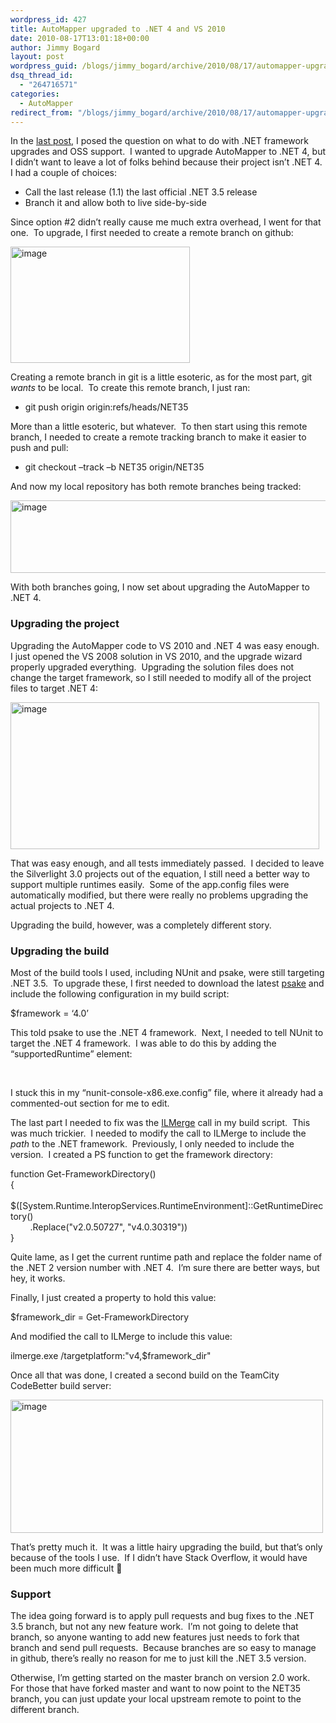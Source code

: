 ```yaml
---
wordpress_id: 427
title: AutoMapper upgraded to .NET 4 and VS 2010
date: 2010-08-17T13:01:18+00:00
author: Jimmy Bogard
layout: post
wordpress_guid: /blogs/jimmy_bogard/archive/2010/08/17/automapper-upgraded-to-net-4-and-vs-2010.aspx
dsq_thread_id:
  - "264716571"
categories:
  - AutoMapper
redirect_from: "/blogs/jimmy_bogard/archive/2010/08/17/automapper-upgraded-to-net-4-and-vs-2010.aspx/"
---
```

In the [last post](http://www.lostechies.com/blogs/jimmy_bogard/archive/2010/08/05/oss-and-the-net-framework-upgrade.aspx), I posed the question on what to do with .NET framework upgrades and OSS support.&#160; I wanted to upgrade AutoMapper to .NET 4, but I didn’t want to leave a lot of folks behind because their project isn’t .NET 4.&#160; I had a couple of choices:

  * Call the last release (1.1) the last official .NET 3.5 release
  * Branch it and allow both to live side-by-side

Since option #2 didn’t really cause me much extra overhead, I went for that one.&#160; To upgrade, I first needed to create a remote branch on github:

[<img style="border-bottom: 0px;border-left: 0px;border-top: 0px;border-right: 0px" border="0" alt="image" src="http://lostechies.com/content/jimmybogard/uploads/2011/03/image_thumb_27123F22.png" width="287" height="186" />](http://lostechies.com/content/jimmybogard/uploads/2011/03/image_7586D18C.png) 

Creating a remote branch in git is a little esoteric, as for the most part, git _wants_ to be local.&#160; To create this remote branch, I just ran:

  * git push origin origin:refs/heads/NET35

More than a little esoteric, but whatever.&#160; To then start using this remote branch, I needed to create a remote tracking branch to make it easier to push and pull:

  * git checkout –track –b NET35 origin/NET35

And now my local repository has both remote branches being tracked:

[<img style="border-bottom: 0px;border-left: 0px;border-top: 0px;border-right: 0px" border="0" alt="image" src="http://lostechies.com/content/jimmybogard/uploads/2011/03/image_thumb_1B104EEE.png" width="507" height="116" />](http://lostechies.com/content/jimmybogard/uploads/2011/03/image_6D8F2F2A.png) 

With both branches going, I now set about upgrading the AutoMapper to .NET 4.

### 

### Upgrading the project

Upgrading the AutoMapper code to VS 2010 and .NET 4 was easy enough.&#160; I just opened the VS 2008 solution in VS 2010, and the upgrade wizard properly upgraded everything.&#160; Upgrading the solution files does not change the target framework, so I still needed to modify all of the project files to target .NET 4:

[<img style="border-bottom: 0px;border-left: 0px;border-top: 0px;border-right: 0px" border="0" alt="image" src="http://lostechies.com/content/jimmybogard/uploads/2011/03/image_thumb_3DF1109E.png" width="494" height="235" />](http://lostechies.com/content/jimmybogard/uploads/2011/03/image_05B29986.png) 

That was easy enough, and all tests immediately passed.&#160; I decided to leave the Silverlight 3.0 projects out of the equation, I still need a better way to support multiple runtimes easily.&#160; Some of the app.config files were automatically modified, but there were really no problems upgrading the actual projects to .NET 4.

Upgrading the build, however, was a completely different story.

### Upgrading the build

Most of the build tools I used, including NUnit and psake, were still targeting .NET 3.5.&#160; To upgrade these, I first needed to download the latest [psake](http://github.com/JamesKovacs/psake) and include the following configuration in my build script:

$framework = &#8216;4.0&#8217;

This told psake to use the .NET 4 framework.&#160; Next, I needed to tell NUnit to target the .NET 4 framework.&#160; I was able to do this by adding the “supportedRuntime” element:

<startup>   
&#160;&#160;&#160; <requiredRuntime version="v4.0.20506" />   
</startup>

I stuck this in my “nunit-console-x86.exe.config” file, where it already had a commented-out section for me to edit.

The last part I needed to fix was the [ILMerge](http://research.microsoft.com/en-us/people/mbarnett/ilmerge.aspx) call in my build script.&#160; This was much trickier.&#160; I needed to modify the call to ILMerge to include the _path_ to the .NET framework.&#160; Previously, I only needed to include the version.&#160; I created a PS function to get the framework directory:

function Get-FrameworkDirectory()   
{   
&#160;&#160;&#160; $([System.Runtime.InteropServices.RuntimeEnvironment]::GetRuntimeDirectory()   
&#160;&#160;&#160;&#160;&#160;&#160;&#160; .Replace("v2.0.50727", "v4.0.30319"))   
}

Quite lame, as I get the current runtime path and replace the folder name of the .NET 2 version number with .NET 4.&#160; I’m sure there are better ways, but hey, it works.

Finally, I just created a property to hold this value:

$framework_dir = Get-FrameworkDirectory

And modified the call to ILMerge to include this value:

ilmerge.exe /targetplatform:"v4,$framework_dir"

Once all that was done, I created a second build on the TeamCity CodeBetter build server:

[<img style="border-bottom: 0px;border-left: 0px;border-top: 0px;border-right: 0px" border="0" alt="image" src="http://lostechies.com/content/jimmybogard/uploads/2011/03/image_thumb_58BD36AA.png" width="500" height="213" />](http://lostechies.com/content/jimmybogard/uploads/2011/03/image_325B535F.png) 

That’s pretty much it.&#160; It was a little hairy upgrading the build, but that’s only because of the tools I use.&#160; If I didn’t have Stack Overflow, it would have been much more difficult 🙂

### 

### Support

The idea going forward is to apply pull requests and bug fixes to the .NET 3.5 branch, but not any new feature work.&#160; I’m not going to delete that branch, so anyone wanting to add new features just needs to fork that branch and send pull requests.&#160; Because branches are so easy to manage in github, there’s really no reason for me to just kill the .NET 3.5 version.

Otherwise, I’m getting started on the master branch on version 2.0 work.&#160; For those that have forked master and want to now point to the NET35 branch, you can just update your local upstream remote to point to the different branch.
